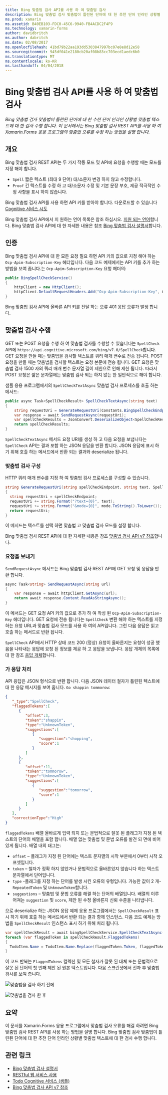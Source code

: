 ```yaml
---
title: Bing 맞춤법 검사 API를 사용 하 여 맞춤법 검사
description: Bing 맞춤법 검사 맞춤법이 틀린된 단어에 대 한 추천 단어 인라인 상황별 맞춤법 텍스트에 대 한 검사 수행 합니다. 이 문서에서는 Bing 맞춤법 검사 REST API를 사용 하 여 Xamarin.Forms 응용 프로그램의 맞춤법 오류를 수정 하는 방법을 설명 합니다.
ms.prod: xamarin
ms.assetid: B40EB103-FDC0-45C6-9940-FB4ACDC2F4F9
ms.technology: xamarin-forms
author: davidbritch
ms.author: dabritch
ms.date: 02/08/2017
ms.openlocfilehash: 41bd79b22aa193dd5303847997bc07e8e8d12e58
ms.sourcegitcommit: 945df041e2180cb20af08b83cc703ecd1aedc6b0
ms.translationtype: MT
ms.contentlocale: ko-KR
ms.lasthandoff: 04/04/2018
---
```

# <a name="spell-checking-using-the-bing-spell-check-api"></a>Bing 맞춤법 검사 API를 사용 하 여 맞춤법 검사

_Bing 맞춤법 검사 맞춤법이 틀린된 단어에 대 한 추천 단어 인라인 상황별 맞춤법 텍스트에 대 한 검사 수행 합니다. 이 문서에서는 Bing 맞춤법 검사 REST API를 사용 하 여 Xamarin.Forms 응용 프로그램의 맞춤법 오류를 수정 하는 방법을 설명 합니다._

## <a name="overview"></a>개요

Bing 맞춤법 검사 REST API는 두 가지 작동 모드 및 API에 요청을 수행할 때는 모드를 지정 해야 합니다.

- `Spell` 짧은 텍스트 (최대 9 단어) 대/소문자 변경 하지 않고 수정합니다.
- `Proof` 긴 텍스트를 수정 하 고 대/소문자 수정 및 기본 문장 부호, 제공 적극적인 수정 사항을 표시 하지 않습니다.

Bing 맞춤법 검사 API를 사용 하면 API 키를 받아야 합니다. 다운로드할 수 있습니다 [Cognitive 서비스 시도](https://azure.microsoft.com/try/cognitive-services/)

Bing 맞춤법 검사 API에서 지 원하는 언어 목록은 참조 하십시오. [지원 되는 언어](/azure/cognitive-services/bing-spell-check/bing-spell-check-supported-languages/)합니다. Bing 맞춤법 검사 API에 대 한 자세한 내용은 참조 [Bing 맞춤법 검사 설명서](/azure/cognitive-services/bing-spell-check/)합니다.

## <a name="authentication"></a>인증

Bing 맞춤법 검사 API에 대 한 모든 요청 필요 하면 API 키의 값으로 지정 해야 하는 `Ocp-Apim-Subscription-Key` 헤더입니다. 다음 코드 예제에서는 API 키를 추가 하는 방법을 보여 줍니다.는 `Ocp-Apim-Subscription-Key` 요청 헤더의:

```csharp
public BingSpellCheckService()
{
    httpClient = new HttpClient();
    httpClient.DefaultRequestHeaders.Add("Ocp-Apim-Subscription-Key", Constants.BingSpellCheckApiKey);
}
```

Bing 맞춤법 검사 API에 올바른 API 키를 전달 하는 오류 401 응답 오류가 발생 합니다.

## <a name="performing-spell-checking"></a>맞춤법 검사 수행

GET 또는 POST 요청을 수행 하 여 맞춤법 검사를 수행할 수 있습니다는 `SpellCheck` API에 `https://api.cognitive.microsoft.com/bing/v7.0/SpellCheck`합니다. GET 요청을 만들 때는 맞춤법을 검사할 텍스트를 쿼리 매개 변수로 전송 됩니다. POST 요청을 만들 때는 맞춤법을 검사할 텍스트는 요청 본문에 전송 됩니다. GET 요청은 맞춤법 검사 1500 자의 쿼리 매개 변수 문자열 길이 제한으로 인해 제한 됩니다. 따라서 POST 요청은 짧은 문자열에는 맞춤법 검사 되는 하지 않는 한 일반적으로 해야 합니다.

샘플 응용 프로그램에서의 `SpellCheckTextAsync` 맞춤법 검사 프로세스를 호출 하는 메서드:

```csharp
public async Task<SpellCheckResult> SpellCheckTextAsync(string text)
{
    string requestUri = GenerateRequestUri(Constants.BingSpellCheckEndpoint, text, SpellCheckMode.Spell);
    var response = await SendRequestAsync(requestUri);
    var spellCheckResults = JsonConvert.DeserializeObject<SpellCheckResult>(response);
    return spellCheckResults;
}
```

`SpellCheckTextAsync` 메서드 요청 URI를 생성 하 고 다음 요청을 보냅니다는 `SpellCheck` API는 결과 포함 하는 JSON 응답을 반환 합니다. JSON 응답에 표시 하기 위해 호출 하는 메서드에서 반환 되는 결과와 deserialize 됩니다.

### <a name="configuring-spell-checking"></a>맞춤법 검사 구성

HTTP 쿼리 매개 변수를 지정 하 여 맞춤법 검사 프로세스를 구성할 수 있습니다.

```csharp
string GenerateRequestUri(string spellCheckEndpoint, string text, SpellCheckMode mode)
{
  string requestUri = spellCheckEndpoint;
  requestUri += string.Format("?text={0}", text);                         // text to spell check
  requestUri += string.Format("&mode={0}", mode.ToString().ToLower());    // spellcheck mode - proof or spell
  return requestUri;
}
```

이 메서드는 텍스트를 선택 하면 맞춤법 고 맞춤법 검사 모드를 설정 합니다.

Bing 맞춤법 검사 REST API에 대 한 자세한 내용은 참조 [맞춤법 검사 API v7 참조](/rest/api/cognitiveservices/bing-spell-check-api-v7-reference/)합니다.

### <a name="sending-the-request"></a>요청을 보내기

`SendRequestAsync` 메서드는 Bing 맞춤법 검사 REST API에 GET 요청 및 응답을 반환 합니다.

```csharp
async Task<string> SendRequestAsync(string url)
{
    var response = await httpClient.GetAsync(url);
    return await response.Content.ReadAsStringAsync();
}
```

이 메서드는 GET 요청 API 키의 값으로 추가 하 여 작성 된 `Ocp-Apim-Subscription-Key` 헤더입니다. GET 요청에 전송 됩니다는 `SpellCheck` 변환 해야 하는 텍스트를 지정 하는 요청 URL과 맞춤법 검사 모드를 사용 하 여의 API입니다. 그런 다음 응답은 읽고 호출 하는 메서드로 반환 됩니다.

`SpellCheck` API에서 HTTP 상태 코드 200 (정상) 요청이 올바른지는 요청이 성공 했음을 나타내는 응답에 요청 된 정보를 제공 하 고 응답을 보냅니다. 응답 개체의 목록에 대 한 참조 [응답 개체](/rest/api/cognitiveservices/bing-spell-check-api-v7-reference#response-objects)합니다.

### <a name="processing-the-response"></a>가 응답 처리

API 응답은 JSON 형식으로 반환 합니다. 다음 JSON 데이터 철자가 틀린된 텍스트에 대 한 응답 메시지를 보여 줍니다. `Go shappin tommorow`:

```json
{  
   "_type":"SpellCheck",
   "flaggedTokens":[  
      {  
         "offset":3,
         "token":"shappin",
         "type":"UnknownToken",
         "suggestions":[  
            {  
               "suggestion":"shopping",
               "score":1
            }
         ]
      },
      {  
         "offset":11,
         "token":"tommorow",
         "type":"UnknownToken",
         "suggestions":[  
            {  
               "suggestion":"tomorrow",
               "score":1
            }
         ]
      }
   ],
   "correctionType":"High"
}
```

`flaggedTokens` 배열 올바르게 입력 되지 또는 문법적으로 잘못 된 플래그가 지정 된 텍스트의 단어의 배열을 포함 합니다. 배열 없는 맞춤법 및 문법 오류를 발견 되 면에 비어 있게 됩니다. 배열 내의 태그는:

- `offset` – 플래그가 지정 된 단어에는 텍스트 문자열의 시작 부분에서 0부터 시작 오프셋입니다.
- `token` – 철자가 정확 하지 않았거나 문법적으로 올바른있지 않습니다 하는 텍스트 문자열에서 단어입니다.
- `type` -플래그를 지정 하는 단어를 발생 시킨 오류의 유형입니다. 가능한 값이 2 개- `RepeatedToken` 및 `UnknownToken`합니다.
- `suggestions` – 맞춤법 및 문법 오류를 해결 하는 단어의 배열입니다. 배열의 이루어져는 `suggestion` 및 `score`, 제안 된 수정 올바른지 신뢰 수준을 나타냅니다.

으로 deserialize 하는 JSON 응답 예제 응용 프로그램에서는 `SpellCheckResult` 표시 하기 위해 호출 하는 메서드에서 반환 되는 결과 함께 인스턴스. 다음 코드 예제는 방법을 `SpellCheckResult` 인스턴스 표시 하기 위해 처리 됩니다.

```csharp
var spellCheckResult = await bingSpellCheckService.SpellCheckTextAsync(TodoItem.Name);
foreach (var flaggedToken in spellCheckResult.FlaggedTokens)
{
  TodoItem.Name = TodoItem.Name.Replace(flaggedToken.Token, flaggedToken.Suggestions.FirstOrDefault().Suggestion);
}
```

이 코드 반복는 `FlaggedTokens` 컬렉션 및 모든 철자가 잘못 된 대체 또는 문법적으로 잘못 된 단어의 첫 번째 제안 된 원본 텍스트입니다. 다음 스크린샷에서 전과 후 맞춤법 검사를 보여 줍니다.

![](spell-check-images/before-spell-check.png "맞춤법을 검사 하기 전에")

![](spell-check-images/after-spell-check.png "맞춤법을 검사 한 후")

## <a name="summary"></a>요약

이 문서를 Xamarin.Forms 응용 프로그램에서 맞춤법 검사 오류를 해결 하려면 Bing 맞춤법 검사 REST API를 사용 하는 방법을 설명 합니다. Bing 맞춤법 검사 맞춤법이 틀린된 단어에 대 한 추천 단어 인라인 상황별 맞춤법 텍스트에 대 한 검사 수행 합니다.

## <a name="related-links"></a>관련 링크

- [Bing 맞춤법 검사 설명서](/azure/cognitive-services/bing-spell-check/)
- [RESTful 웹 서비스 사용](~/xamarin-forms/data-cloud/consuming/rest.md)
- [Todo Cognitive 서비스 (샘플)](https://developer.xamarin.com/samples/xamarin-forms/WebServices/TodoCognitiveServices/)
- [Bing 맞춤법 검사 API v7 참조](/rest/api/cognitiveservices/bing-spell-check-api-v7-reference/)
